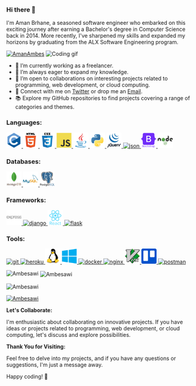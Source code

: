### Hi there 👋

I'm Aman Brhane, a seasoned software engineer who embarked on this exciting journey after earning a Bachelor's degree in Computer Science back in 2014. More recently, I've sharpened my skills and expanded my horizons by graduating from the ALX Software Engineering program.

<img align="right" alt="Coding gif" width="400" src="https://data-science-blog.com/en/wp-content/uploads/sites/4/2020/11/happy-coder.gif">
<p align="left"> <a href="https://twitter.com/AmanAmbes" target="blank"><img src="https://img.shields.io/twitter/follow/AmanAmbes?logo=twitter&style=for-the-badge" alt="AmanAmbes" /></a> </p>

- 🔭 I’m currently working as a freelancer.
- 🌱 I’m always eager to expand my knowledge. 
- 👯 I’m open to collaborations on interesting projects related to programming, web development, or cloud computing.
- 💬 Connect with me on [Twitter](https://twitter.com/AmanAmbes) or drop me an [Email](mailto:ambesawi77@gmail.com).
- 📚 Explore my GitHub repositories to find projects covering a range of categories and themes.

<h3 align="left">Languages:</h3>
<p align="left">
  <a href="https://www.learn-c.org/" target="_blank" rel="noreferrer">
    <img src="https://raw.githubusercontent.com/devicons/devicon/master/icons/c/c-original.svg" alt="c" width="40" height="40"/>
  </a>
  <a href="https://www.w3.org/html/" target="_blank" rel="noreferrer">
    <img src="https://raw.githubusercontent.com/devicons/devicon/master/icons/html5/html5-original-wordmark.svg" alt="html5" width="40" height="40"/>
  </a>
  <a href="https://www.w3schools.com/css/" target="_blank" rel="noreferrer">
    <img src="https://raw.githubusercontent.com/devicons/devicon/master/icons/css3/css3-original-wordmark.svg" alt="css3" width="40" height="40"/>
  </a>
  <a href="https://developer.mozilla.org/en-US/docs/Web/JavaScript" target="_blank" rel="noreferrer">
    <img src="https://raw.githubusercontent.com/devicons/devicon/master/icons/javascript/javascript-original.svg" alt="javascript" width="40" height="40"/>
  </a> 
  <a href="https://www.java.com" target="_blank" rel="noreferrer">
    <img src="https://raw.githubusercontent.com/devicons/devicon/master/icons/java/java-original.svg" alt="java" width="40" height="40"/>
  </a>
  <a href="https://www.python.org" target="_blank" rel="noreferrer">
    <img src="https://raw.githubusercontent.com/devicons/devicon/master/icons/python/python-original.svg" alt="python" width="40" height="40"/>
  </a>
  <a href="https://jquery.com/" target="_blank" rel="noreferrer">
    <img src="https://raw.githubusercontent.com/devicons/devicon/master/icons/jquery/jquery-original-wordmark.svg" alt="jquery" width="40" height="40"/>
  </a>
  <a href="https://www.json.org/json-en.html" target="_blank" rel="noreferrer">
    <img src="https://www.vectorlogo.zone/logos/json/json-icon.svg" alt="json" width="40" height="40"/>
  </a>
  <a href="https://getbootstrap.com/" target="_blank" rel="noreferrer">
    <img src="https://raw.githubusercontent.com/devicons/devicon/master/icons/bootstrap/bootstrap-plain-wordmark.svg" alt="bootstrap" width="40" height="40"/>
    <a href="https://nodejs.org" target="_blank" rel="noreferrer">
    <img src="https://raw.githubusercontent.com/devicons/devicon/master/icons/nodejs/nodejs-original-wordmark.svg" alt="nodejs" width="40" height="40"/>
  </a>
  </a>
</p>
</p>

<h3 align="left">Databases:</h3>
<p align="left">
  <a href="https://www.mongodb.com/" target="_blank" rel="noreferrer">
    <img src="https://raw.githubusercontent.com/devicons/devicon/master/icons/mongodb/mongodb-original-wordmark.svg" alt="mongodb" width="40" height="40"/>
  </a>
  <a href="https://www.mysql.com/" target="_blank" rel="noreferrer">
    <img src="https://raw.githubusercontent.com/devicons/devicon/master/icons/mysql/mysql-original-wordmark.svg" alt="mysql" width="40" height="40"/>
  </a>
  <a href="https://www.postgresql.org" target="_blank" rel="noreferrer">
    <img src="https://raw.githubusercontent.com/devicons/devicon/master/icons/postgresql/postgresql-original-wordmark.svg" alt="postgresql" width="40" height="40"/>
  </a> 
</p>

<h3 align="left">Frameworks:</h3>
<p align="left">
  <a href="https://expressjs.com" target="_blank" rel="noreferrer">
    <img src="https://raw.githubusercontent.com/devicons/devicon/master/icons/express/express-original-wordmark.svg" alt="express" width="40" height="40"/>
  </a>
  <a href="https://www.djangoproject.com/" target="_blank" rel="noreferrer">
    <img src="https://www.vectorlogo.zone/logos/djangoproject/djangoproject-ar21.svg" alt="django" width="40" height="40"/>
  </a>
  <a href="https://reactjs.org/" target="_blank" rel="noreferrer">
    <img src="https://raw.githubusercontent.com/devicons/devicon/master/icons/react/react-original-wordmark.svg" alt="react" width="40" height="40"/>
  </a>
  <a href="https://www.palletsprojects.com/p/flask/" target="_blank" rel="noreferrer">
    <img src="https://www.vectorlogo.zone/logos/pocoo_flask/pocoo_flask-icon.svg" alt="flask" width="40" height="40"/>
  </a>
</p>

<h3 align="left">Tools:</h3>
<p align="left">
  <a href="https://git-scm.com/" target="_blank" rel="noreferrer">
    <img src="https://www.vectorlogo.zone/logos/git-scm/git-scm-icon.svg" alt="git" width="40" height="40"/>
  </a>
  <a href="https://heroku.com" target="_blank" rel="noreferrer">
    <img src="https://www.vectorlogo.zone/logos/heroku/heroku-icon.svg" alt="heroku" width="40" height="40"/>
  </a>
  <a href="https://www.linux.org/" target="_blank" rel="noreferrer">
    <img src="https://raw.githubusercontent.com/devicons/devicon/master/icons/linux/linux-original.svg" alt="linux" width="40" height="40"/>
  </a>
  <a href="https://www.microsoft.com/en-us/windows" target="_blank" rel="noreferrer">
    <img src="https://raw.githubusercontent.com/devicons/devicon/master/icons/windows8/windows8-original.svg" alt="windows" width="40" height="40"/>
  </a>
  <a href="https://www.docker.com/" target="_blank" rel="noreferrer">
    <img src="https://www.vectorlogo.zone/logos/docker/docker-icon.svg" alt="docker" width="40" height="40"/>
  </a> 
  <a href="https://www.nginx.com/" target="_blank" rel="noreferrer">
    <img src="https://www.vectorlogo.zone/logos/nginx/nginx-icon.svg" alt="nginx" width="40" height="40"/>
  </a>
  <a href="https://www.vim.org/" target="_blank" rel="noreferrer">
    <img src="https://raw.githubusercontent.com/devicons/devicon/master/icons/vim/vim-original.svg" alt="vim" width="40" height="40"/>
  </a>
  <a href="https://trello.com/" target="_blank" rel="noreferrer">
    <img src="https://raw.githubusercontent.com/devicons/devicon/master/icons/trello/trello-plain.svg" alt="trello" width="40" height="40"/>
  </a>
  <a href="https://www.postman.com/" target="_blank" rel="noreferrer">
    <img src="https://www.vectorlogo.zone/logos/getpostman/getpostman-icon.svg" alt="postman" width="40" height="40"/>
  </a>
</p>


<p><img align="left" src="https://github-readme-stats.vercel.app/api/top-langs?username=Ambesawi&show_icons=true&locale=en&layout=compact" alt="Ambesawi" /></p>

<p>&nbsp;<img align="center" src="https://github-readme-stats.vercel.app/api?username=Ambesawi&show_icons=true&locale=en" alt="Ambesawi" /></p>

<p><img align="center" src="https://github-readme-streak-stats.herokuapp.com/?user=Ambesawi&" alt="Ambesawi" /></p>
<p align="left"> <a href="https://github.com/ryo-ma/github-profile-trophy"><img src="https://github-profile-trophy.vercel.app/?username=Ambesawi" alt="Ambesawi" /></a> </p>

**Let's Collaborate:**

I'm enthusiastic about collaborating on innovative projects. If you have ideas or projects related to programming, web development, or cloud computing, let's discuss and explore possibilities.

**Thank You for Visiting:**

Feel free to delve into my projects, and if you have any questions or suggestions, I'm just a message away.

Happy coding! 🚀
